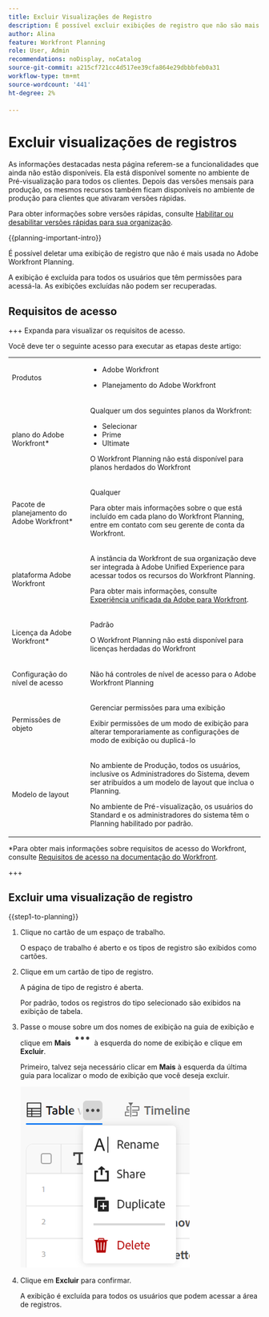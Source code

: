 ```yaml
---
title: Excluir Visualizações de Registro
description: É possível excluir exibições de registro que não são mais usadas no Adobe Workfront Planning. Este artigo descreve como excluir uma visualização de registro.
author: Alina
feature: Workfront Planning
role: User, Admin
recommendations: noDisplay, noCatalog
source-git-commit: a215cf721cc4d517ee39cfa864e29dbbbfeb0a31
workflow-type: tm+mt
source-wordcount: '441'
ht-degree: 2%

---
```



# Excluir visualizações de registros

<span class="preview">As informações destacadas nesta página referem-se a funcionalidades que ainda não estão disponíveis. Ela está disponível somente no ambiente de Pré-visualização para todos os clientes. Depois das versões mensais para produção, os mesmos recursos também ficam disponíveis no ambiente de produção para clientes que ativaram versões rápidas. </span>

<span class="preview">Para obter informações sobre versões rápidas, consulte [Habilitar ou desabilitar versões rápidas para sua organização](/help/quicksilver/administration-and-setup/set-up-workfront/configure-system-defaults/enable-fast-release-process.md). </span>


{{planning-important-intro}}

É possível deletar uma exibição de registro que não é mais usada no Adobe Workfront Planning.

A exibição é excluída para todos os usuários que têm permissões para acessá-la. As exibições excluídas não podem ser recuperadas.

## Requisitos de acesso

+++ Expanda para visualizar os requisitos de acesso.

Você deve ter o seguinte acesso para executar as etapas deste artigo:

<table style="table-layout:auto"> 
<col> 
</col> 
<col> 
</col> 
<tbody> 
    <tr> 
<tr> 
<td> 
   <p> Produtos</p> </td> 
   <td> 
   <ul><li><p> Adobe Workfront</p></li> 
   <li><p> Planejamento do Adobe Workfront<p></li></ul></td> 
  </tr>   
<tr> 
   <td role="rowheader"><p>plano do Adobe Workfront*</p></td> 
   <td> 
<p>Qualquer um dos seguintes planos da Workfront:</p> 
<ul><li>Selecionar</li> 
<li>Prime</li> 
<li>Ultimate</li></ul> 
<p>O Workfront Planning não está disponível para planos herdados do Workfront</p> 
   </td> 
<tr> 
   <td role="rowheader"><p>Pacote de planejamento do Adobe Workfront*</p></td> 
   <td> 
<p>Qualquer </p> 
<p>Para obter mais informações sobre o que está incluído em cada plano do Workfront Planning, entre em contato com seu gerente de conta da Workfront. </p> 
   </td> 
 <tr> 
   <td role="rowheader"><p>plataforma Adobe Workfront</p></td> 
   <td> 
<p>A instância da Workfront de sua organização deve ser integrada à Adobe Unified Experience para acessar todos os recursos do Workfront Planning.</p> 
<p>Para obter mais informações, consulte <a href="/help/quicksilver/workfront-basics/navigate-workfront/workfront-navigation/adobe-unified-experience.md">Experiência unificada da Adobe para Workfront</a>. </p> 
   </td> 
   </tr> 
  </tr> 
  <tr> 
   <td role="rowheader"><p>Licença da Adobe Workfront*</p></td> 
   <td><p> Padrão </p>
   <p>O Workfront Planning não está disponível para licenças herdadas do Workfront</p> 
  </td> 
  </tr> 
  <tr> 
   <td role="rowheader"><p>Configuração do nível de acesso</p></td> 
   <td> <p>Não há controles de nível de acesso para o Adobe Workfront Planning</p>   
</td> 
  </tr> 
<tr> 
   <td role="rowheader"><p>Permissões de objeto</p></td> 
   <td>   <p>Gerenciar permissões para uma exibição</p>  
   <p>Exibir permissões de um modo de exibição para alterar temporariamente as configurações de modo de exibição ou duplicá-lo</p> </td> 
  </tr> 
<tr> 
   <td role="rowheader"><p>Modelo de layout</p></td> 
   <td> <p>No ambiente de Produção, todos os usuários, inclusive os Administradores do Sistema, devem ser atribuídos a um modelo de layout que inclua o Planning.</p>
<p><span class="preview">No ambiente de Pré-visualização, os usuários do Standard e os administradores do sistema têm o Planning habilitado por padrão.</span></p></td> 
  </tr> 
</tbody> 
</table>

*Para obter mais informações sobre requisitos de acesso do Workfront, consulte [Requisitos de acesso na documentação do Workfront](/help/quicksilver/administration-and-setup/add-users/access-levels-and-object-permissions/access-level-requirements-in-documentation.md).

+++

## Excluir uma visualização de registro

{{step1-to-planning}}

1. Clique no cartão de um espaço de trabalho.

   O espaço de trabalho é aberto e os tipos de registro são exibidos como cartões.

1. Clique em um cartão de tipo de registro.

   A página de tipo de registro é aberta.

   Por padrão, todos os registros do tipo selecionado são exibidos na exibição de tabela.

1. Passe o mouse sobre um dos nomes de exibição na guia de exibição e clique em **Mais** ![Mais menu](assets/more-menu.png) à esquerda do nome de exibição e clique em **Excluir**.

   Primeiro, talvez seja necessário clicar em **Mais** à esquerda da última guia para localizar o modo de exibição que você deseja excluir.

   ![Exibir mais menus em uma exibição de registro](assets/view-more-menu-with-duplicate-option.png)

1. Clique em **Excluir** para confirmar. <!--ensure there is not another saving step here?!-->

   A exibição é excluída para todos os usuários que podem acessar a área de registros.